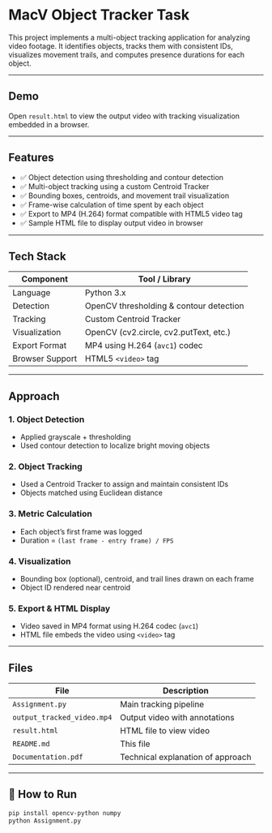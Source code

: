 #  MacV Object Tracker Task

This project implements a multi-object tracking application for analyzing video footage. It identifies objects, tracks them with consistent IDs, visualizes movement trails, and computes presence durations for each object.

---

##  Demo

Open `result.html` to view the output video with tracking visualization embedded in a browser.

---

## Features

- ✅ Object detection using thresholding and contour detection
- ✅ Multi-object tracking using a custom Centroid Tracker
- ✅ Bounding boxes, centroids, and movement trail visualization
- ✅ Frame-wise calculation of time spent by each object
- ✅ Export to MP4 (H.264) format compatible with HTML5 video tag
- ✅ Sample HTML file to display output video in browser

---

## Tech Stack

| Component       | Tool / Library     |
|----------------|--------------------|
| Language        | Python 3.x         |
| Detection       | OpenCV thresholding & contour detection |
| Tracking        | Custom Centroid Tracker |
| Visualization   | OpenCV (cv2.circle, cv2.putText, etc.) |
| Export Format   | MP4 using H.264 (`avc1`) codec |
| Browser Support | HTML5 `<video>` tag |

---

## Approach

### 1. **Object Detection**
- Applied grayscale + thresholding
- Used contour detection to localize bright moving objects

### 2. **Object Tracking**
- Used a Centroid Tracker to assign and maintain consistent IDs
- Objects matched using Euclidean distance

### 3. **Metric Calculation**
- Each object’s first frame was logged
- Duration = `(last frame - entry frame) / FPS`

### 4. **Visualization**
- Bounding box (optional), centroid, and trail lines drawn on each frame
- Object ID rendered near centroid

### 5. **Export & HTML Display**
- Video saved in MP4 format using H.264 codec (`avc1`)
- HTML file embeds the video using `<video>` tag

---

## Files

| File | Description |
|------|-------------|
| `Assignment.py` | Main tracking pipeline |
| `output_tracked_video.mp4` | Output video with annotations |
| `result.html` | HTML file to view video |
| `README.md` | This file |
| `Documentation.pdf` | Technical explanation of approach |

---

## 📝 How to Run

```bash
pip install opencv-python numpy
python Assignment.py
